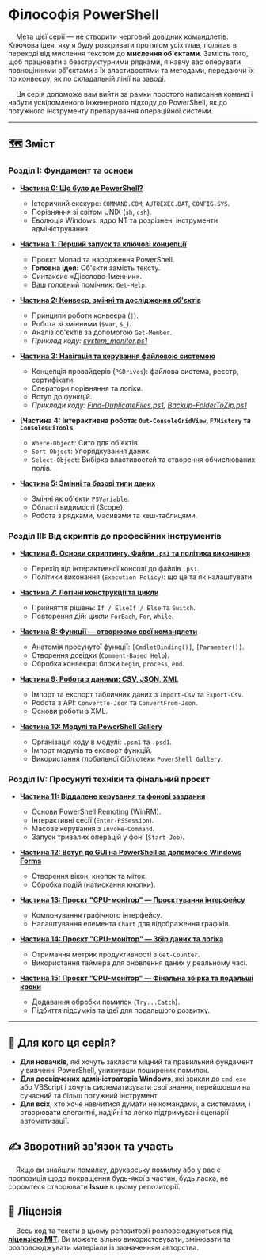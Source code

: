 # Філософія PowerShell

&nbsp;&nbsp;&nbsp;&nbsp;Мета цієї серії — не створити черговий довідник командлетів.
Ключова ідея, яку я буду розкривати протягом усіх глав, полягає в переході від мислення текстом до **мислення об'єктами**.
Замість того, щоб працювати з безструктурними рядками, я навчу вас оперувати повноцінними об'єктами з їх властивостями та методами,
передаючи їх по конвеєру, як по складальній лінії на заводі.


&nbsp;&nbsp;&nbsp;&nbsp;Ця серія допоможе вам вийти за рамки простого написання команд і набути усвідомленого інженерного підходу до PowerShell,
як до потужного інструменту препарування операційної системи.

---

## 🗺️ Зміст

### **Розділ I: Фундамент та основи**

*   **[Частина 0: Що було до PowerShell?](./01.md)**
    *   Історичний екскурс: `COMMAND.COM`, `AUTOEXEC.BAT`, `CONFIG.SYS`.
    *   Порівняння зі світом UNIX (`sh`, `csh`).
    *   Еволюція Windows: ядро NT та розрізнені інструменти адміністрування.

*   **[Частина 1: Перший запуск та ключові концепції](./01.md)**
    *   Проєкт Monad та народження PowerShell.
    *   **Головна ідея:** Об'єкти замість тексту.
    *   Синтаксис «Дієслово-Іменник».
    *   Ваш головний помічник: `Get-Help`.

*   **[Частина 2: Конвеєр, змінні та дослідження об'єктів](./02.md)**
    *   Принципи роботи конвеєра (`|`).
    *   Робота зі змінними (`$var`, `$_`).
    *   Аналіз об'єктів за допомогою `Get-Member`.
    *   *Приклад коду: [system_monitor.ps1](./code/02/system_monitor.ps1)*


*   **[Частина 3: Навігація та керування файловою системою](./03.md)**
    *   Концепція провайдерів (`PSDrives`): файлова система, реєстр, сертифікати.
    *   Оператори порівняння та логіки.
    *   Вступ до функцій.
    *   *Приклади коду: [Find-DuplicateFiles.ps1](./code/03/Find-DuplicateFiles.ps1), [Backup-FolderToZip.ps1](./code/03/Backup-FolderToZip.ps1)*

*   **[Частина 4: Інтерактивна робота: `Out-ConsoleGridView`, `F7History` та `ConsoleGuiTools`**






    *   `Where-Object`: Сито для об'єктів.
    *   `Sort-Object`: Упорядкування даних.
    *   `Select-Object`: Вибірка властивостей та створення обчислюваних полів.

*   **[Частина 5: Змінні та базові типи даних](./05.md)**
    *   Змінні як об'єкти `PSVariable`.
    *   Області видимості (Scope).
    *   Робота з рядками, масивами та хеш-таблицями.

### **Розділ III: Від скриптів до професійних інструментів**

*   **[Частина 6: Основи скриптингу. Файли `.ps1` та політика виконання](./06.md)**
    *   Перехід від інтерактивної консолі до файлів `.ps1`.
    *   Політики виконання (`Execution Policy`): що це та як налаштувати.

*   **[Частина 7: Логічні конструкції та цикли](./07.md)**
    *   Прийняття рішень: `If / ElseIf / Else` та `Switch`.
    *   Повторення дій: цикли `ForEach`, `For`, `While`.

*   **[Частина 8: Функції — створюємо свої командлети](./08.md)**
    *   Анатомія просунутої функції: `[CmdletBinding()]`, `[Parameter()]`.
    *   Створення довідки (`Comment-Based Help`).
    *   Обробка конвеєра: блоки `begin`, `process`, `end`.

*   **[Частина 9: Робота з даними: CSV, JSON, XML](./09.md)**
    *   Імпорт та експорт табличних даних з `Import-Csv` та `Export-Csv`.
    *   Робота з API: `ConvertTo-Json` та `ConvertFrom-Json`.
    *   Основи роботи з XML.

*   **[Частина 10: Модулі та PowerShell Gallery](./10.md)**
    *   Організація коду в модулі: `.psm1` та `.psd1`.
    *   Імпорт модулів та експорт функцій.
    *   Використання глобальної бібліотеки `PowerShell Gallery`.

### **Розділ IV: Просунуті техніки та фінальний проєкт**

*   **[Частина 11: Віддалене керування та фонові завдання](./11.md)**
    *   Основи PowerShell Remoting (WinRM).
    *   Інтерактивні сесії (`Enter-PSSession`).
    *   Масове керування з `Invoke-Command`.
    *   Запуск тривалих операцій у фоні (`Start-Job`).

*   **[Частина 12: Вступ до GUI на PowerShell за допомогою Windows Forms](./12.md)**
    *   Створення вікон, кнопок та міток.
    *   Обробка подій (натискання кнопки).

*   **[Частина 13: Проєкт "CPU-монітор" — Проєктування інтерфейсу](./13.md)**
    *   Компонування графічного інтерфейсу.
    *   Налаштування елемента `Chart` для відображення графіків.

*   **[Частина 14: Проєкт "CPU-монітор" — Збір даних та логіка](./14.md)**
    *   Отримання метрик продуктивності з `Get-Counter`.
    *   Використання таймера для оновлення даних у реальному часі.

*   **[Частина 15: Проєкт "CPU-монітор" — Фінальна збірка та подальші кроки](./15.md)**
    *   Додавання обробки помилок (`Try...Catch`).
    *   Підбиття підсумків та ідеї для подальшого розвитку.

---

## 🎯 Для кого ця серія?

*   **Для новачків**, які хочуть закласти міцний та правильний фундамент у вивченні PowerShell, уникнувши поширених помилок.
*   **Для досвідчених адміністраторів Windows**, які звикли до `cmd.exe` або VBScript і хочуть систематизувати свої знання, перейшовши на сучасний та більш потужний інструмент.
*   **Для всіх**, хто хоче навчитися думати не командами, а системами, і створювати елегантні, надійні та легко підтримувані сценарії автоматизації.

## ✍️ Зворотний зв'язок та участь

&nbsp;&nbsp;&nbsp;&nbsp;Якщо ви знайшли помилку, друкарську помилку або у вас є пропозиція щодо покращення будь-якої з частин, будь ласка, не соромтеся створювати **Issue** в цьому репозиторії.

## 📜 Ліцензія

&nbsp;&nbsp;&nbsp;&nbsp;Весь код та тексти в цьому репозиторії розповсюджуються під **[ліцензією MIT](./LICENSE)**. Ви можете вільно використовувати, змінювати та розповсюджувати матеріали із зазначенням авторства.